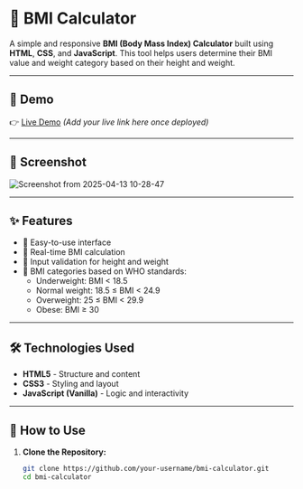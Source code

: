 # 🧮 BMI Calculator

A simple and responsive **BMI (Body Mass Index) Calculator** built using **HTML**, **CSS**, and **JavaScript**. This tool helps users determine their BMI value and weight category based on their height and weight.

---

## 🚀 Demo

👉 [Live Demo](#) *(Add your live link here once deployed)*

---

## 📸 Screenshot
![Screenshot from 2025-04-13 10-28-47](https://github.com/user-attachments/assets/fa7b3533-f050-4b30-aa74-48527cea7a71)

---

## ✨ Features

- 🔹 Easy-to-use interface
- 🔹 Real-time BMI calculation
- 🔹 Input validation for height and weight
- 🔹 BMI categories based on WHO standards:
  - Underweight: BMI < 18.5
  - Normal weight: 18.5 ≤ BMI < 24.9
  - Overweight: 25 ≤ BMI < 29.9
  - Obese: BMI ≥ 30

---

## 🛠️ Technologies Used

- **HTML5** - Structure and content
- **CSS3** - Styling and layout
- **JavaScript (Vanilla)** - Logic and interactivity

---

## 📂 How to Use

1. **Clone the Repository:**
   ```bash
   git clone https://github.com/your-username/bmi-calculator.git
   cd bmi-calculator
